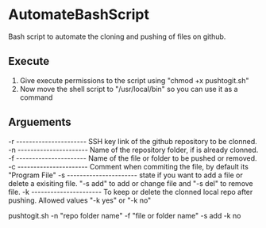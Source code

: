 # AutomateBashScript
Bash script to automate the cloning and pushing of files on github.

## Execute
1. Give execute permissions to the script using "chmod +x pushtogit.sh"
2. Now move the shell script to "/usr/local/bin" so you can use it as a command

## Arguements
-r   ---------------------- SSH key link of the github repository to be clonned.
-n   ---------------------- Name of the repository folder, if is already clonned.
-f   ---------------------- Name of the file or folder to be pushed or removed.
-c   ---------------------- Comment when commiting the file, by default its "Program File"
-s   ---------------------- state if you want to add a file or delete a exisiting file. 
                            "-s add" to add or change file and "-s del" to remove file.
-k   ---------------------- To keep or delete the clonned local repo after pushing. Allowed values "-k yes" or "-k no"

pushtogit.sh -n "repo folder name" -f "file or folder name" -s add -k no
